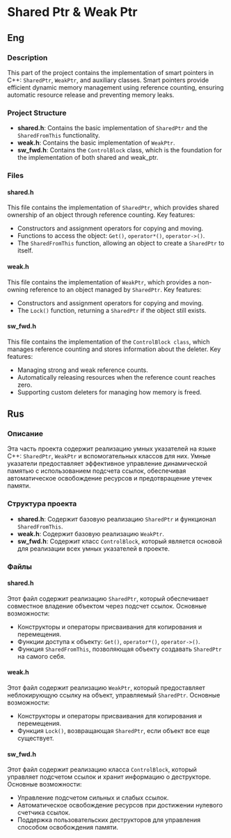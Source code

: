 # Shared Ptr & Weak Ptr
## Eng
### Description
This part of the project contains the implementation of smart pointers in C++: `SharedPtr`, `WeakPtr`, and auxiliary classes. Smart pointers provide efficient dynamic memory management using reference counting, ensuring automatic resource release and preventing memory leaks.

### Project Structure
* __shared.h__: Contains the basic implementation of `SharedPtr` and the `SharedFromThis` functionality.
* __weak.h__: Contains the basic implementation of `WeakPtr`.
* __sw_fwd.h__: Contains the `ControlBlock` class, which is the foundation for the implementation of both shared and weak_ptr.

### Files
#### shared.h
This file contains the implementation of `SharedPtr`, which provides shared ownership of an object through reference counting. Key features:

* Constructors and assignment operators for copying and moving.
* Functions to access the object: `Get()`, `operator*()`, `operator->()`.
* The `SharedFromThis` function, allowing an object to create a `SharedPtr` to itself.

#### weak.h
This file contains the implementation of `WeakPtr`, which provides a non-owning reference to an object managed by `SharedPtr`. Key features:

* Constructors and assignment operators for copying and moving.
* The `Lock()` function, returning a `SharedPtr` if the object still exists.

#### sw_fwd.h
This file contains the implementation of the `ControlBlock class`, which manages reference counting and stores information about the deleter. Key features:

* Managing strong and weak reference counts. 
* Automatically releasing resources when the reference count reaches zero. 
* Supporting custom deleters for managing how memory is freed.


## Rus
### Описание
Эта часть проекта содержит реализацию умных указателей на языке C++: `SharedPtr`, `WeakPtr` и вспомогательных классов для них. Умные указатели предоставляет эффективное управление динамической памятью с использованием подсчета ссылок, обеспечивая автоматическое освобождение ресурсов и предотвращение утечек памяти.

### Структура проекта
* __shared.h__: Содержит базовую реализацию `SharedPtr` и функционал `SharedFromThis`.
* __weak.h__: Содержит базовую реализацию `WeakPtr`.
* __sw_fwd.h__: Содержит класс `ControlBlock`, который является основой для реализации всех умных указателей в проекте.

### Файлы
#### shared.h
Этот файл содержит реализацию `SharedPtr`, который обеспечивает совместное владение объектом через подсчет ссылок. Основные возможности:

* Конструкторы и операторы присваивания для копирования и перемещения.
* Функции доступа к объекту: `Get()`, `operator*()`, `operator->()`.
* Функция `SharedFromThis`, позволяющая объекту создавать `SharedPtr` на самого себя.

#### weak.h
Этот файл содержит реализацию `WeakPtr`, который предоставляет неблокирующую ссылку на объект, управляемый `SharedPtr`. Основные возможности:

* Конструкторы и операторы присваивания для копирования и перемещения.
* Функция `Lock()`, возвращающая `SharedPtr`, если объект все еще существует.

#### sw_fwd.h
Этот файл содержит реализацию класса `ControlBlock`, который управляет подсчетом ссылок и хранит информацию о деструкторе. Основные возможности:

* Управление подсчетом сильных и слабых ссылок.
* Автоматическое освобождение ресурсов при достижении нулевого счетчика ссылок.
* Поддержка пользовательских деструкторов для управления способом освобождения памяти.
